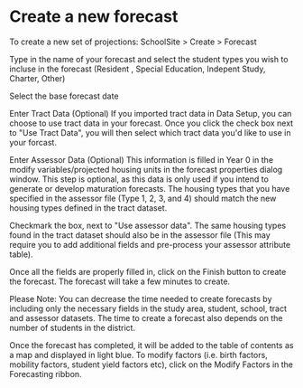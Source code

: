 # Create a new forecast

To create a new set of projections: SchoolSite > Create > Forecast

Type in the name of your forecast and select the student types you wish to incluse in the forecast (Resident , Special Education, Indepent Study, Charter, Other) 

Select the base forecast date

Enter Tract Data (Optional) If you imported tract data in Data Setup, you can choose to use tract data in your forecast. Once you click the check box next to "Use Tract Data", you will then select which tract data you'd like to use in your forcast. 
 
Enter Assessor Data (Optional)
This information is filled in Year 0 in the modify variables/projected housing units in the forecast properties dialog window.  This step is optional, as this data is only used if you intend to generate or develop maturation forecasts.  The housing types that you have specified in the assessor file (Type 1, 2, 3, and 4) should match the new housing types defined in the tract dataset.

Checkmark the box, next to "Use assessor data". The same housing types found in the tract dataset should also be in the assessor file (This may require you to add additional fields and pre-process your assessor attribute table).

Once all the fields are properly filled in, click on the Finish button to create the forecast.  The forecast will take a few minutes to create.

Please Note:  You can decrease the time needed to create forecasts by including only the necessary fields in the study area, student, school, tract and assessor datasets.  The time to create a forecast also depends on the number of students in the district.

Once the forecast has completed, it will be added to the table of contents as a map and displayed in light blue. To modify factors (i.e. birth factors, mobility factors, student yield factors etc), click on the Modify Factors in the Forecasting ribbon.
